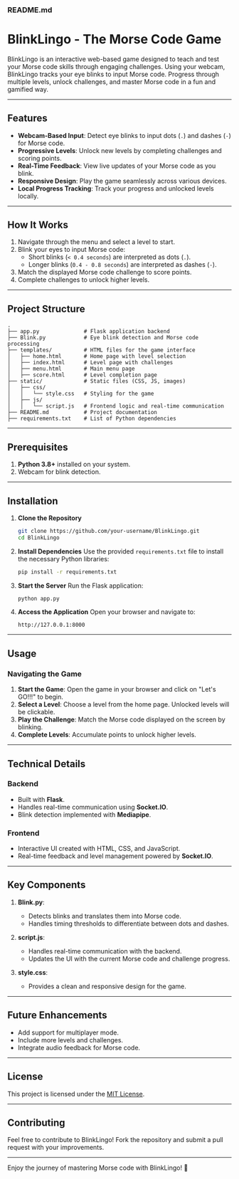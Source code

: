 ### README.md

# BlinkLingo - The Morse Code Game

BlinkLingo is an interactive web-based game designed to teach and test your Morse code skills through engaging challenges. Using your webcam, BlinkLingo tracks your eye blinks to input Morse code. Progress through multiple levels, unlock challenges, and master Morse code in a fun and gamified way.

---

## Features
- **Webcam-Based Input**: Detect eye blinks to input dots (`.`) and dashes (`-`) for Morse code.
- **Progressive Levels**: Unlock new levels by completing challenges and scoring points.
- **Real-Time Feedback**: View live updates of your Morse code as you blink.
- **Responsive Design**: Play the game seamlessly across various devices.
- **Local Progress Tracking**: Track your progress and unlocked levels locally.

---

## How It Works
1. Navigate through the menu and select a level to start.
2. Blink your eyes to input Morse code:
   - Short blinks (`< 0.4 seconds`) are interpreted as dots (`.`).
   - Longer blinks (`0.4 - 0.8 seconds`) are interpreted as dashes (`-`).
3. Match the displayed Morse code challenge to score points.
4. Complete challenges to unlock higher levels.

---

## Project Structure
```
.
├── app.py              # Flask application backend
├── Blink.py            # Eye blink detection and Morse code processing
├── templates/          # HTML files for the game interface
│   ├── home.html       # Home page with level selection
│   ├── index.html      # Level page with challenges
│   ├── menu.html       # Main menu page
│   ├── score.html      # Level completion page
├── static/             # Static files (CSS, JS, images)
│   ├── css/
│   │   └── style.css   # Styling for the game
│   ├── js/
│   │   └── script.js   # Frontend logic and real-time communication
├── README.md           # Project documentation
├── requirements.txt    # List of Python dependencies
```

---

## Prerequisites
1. **Python 3.8+** installed on your system.
2. Webcam for blink detection.

---

## Installation

1. **Clone the Repository**
   ```bash
   git clone https://github.com/your-username/BlinkLingo.git
   cd BlinkLingo
   ```

2. **Install Dependencies**
   Use the provided `requirements.txt` file to install the necessary Python libraries:
   ```bash
   pip install -r requirements.txt
   ```

3. **Start the Server**
   Run the Flask application:
   ```bash
   python app.py
   ```

4. **Access the Application**
   Open your browser and navigate to:
   ```
   http://127.0.0.1:8000
   ```

---

## Usage

### Navigating the Game
1. **Start the Game**: Open the game in your browser and click on "Let's GO!!!" to begin.
2. **Select a Level**: Choose a level from the home page. Unlocked levels will be clickable.
3. **Play the Challenge**: Match the Morse code displayed on the screen by blinking.
4. **Complete Levels**: Accumulate points to unlock higher levels.

---

## Technical Details

### Backend
- Built with **Flask**.
- Handles real-time communication using **Socket.IO**.
- Blink detection implemented with **Mediapipe**.

### Frontend
- Interactive UI created with HTML, CSS, and JavaScript.
- Real-time feedback and level management powered by **Socket.IO**.

---

## Key Components

1. **Blink.py**:
   - Detects blinks and translates them into Morse code.
   - Handles timing thresholds to differentiate between dots and dashes.

2. **script.js**:
   - Handles real-time communication with the backend.
   - Updates the UI with the current Morse code and challenge progress.

3. **style.css**:
   - Provides a clean and responsive design for the game.

---

## Future Enhancements
- Add support for multiplayer mode.
- Include more levels and challenges.
- Integrate audio feedback for Morse code.

---

## License
This project is licensed under the [MIT License](LICENSE).

---

## Contributing
Feel free to contribute to BlinkLingo! Fork the repository and submit a pull request with your improvements.

---

Enjoy the journey of mastering Morse code with BlinkLingo! 🚀